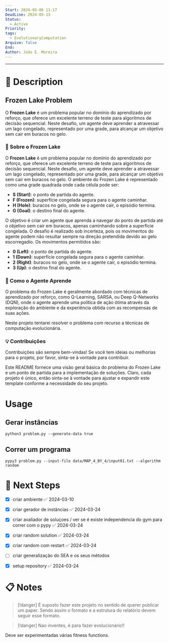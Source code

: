 ```yaml
---
Start: 2024-03-06 11:17
DeadLine: 2024-05-13
Status:
  - Active
Priority: 
tags:
  - EvolutionaryComputation
Arquive: false
End: 
Author: João E. Moreira
---
```


---
# 📔 Description
## Frozen Lake Problem
O **Frozen Lake** é um problema popular no domínio do aprendizado por reforço, que oferece um excelente terreno de teste para algoritmos de decisão sequencial. Neste desafio, um agente deve aprender a atravessar um lago congelado, representado por uma grade, para alcançar um objetivo sem cair em buracos no gelo.
### 🧊 Sobre o Frozen Lake
O **Frozen Lake** é um problema popular no domínio do aprendizado por reforço, que oferece um excelente terreno de teste para algoritmos de decisão sequencial. Neste desafio, um agente deve aprender a atravessar um lago congelado, representado por uma grade, para alcançar um objetivo sem cair em buracos no gelo.
O ambiente do Frozen Lake é representado como uma grade quadrada onde cada célula pode ser:
- **S (Start)**: o ponto de partida do agente.
- **F (Frozen)**: superfície congelada segura para o agente caminhar.
- **H (Hole)**: buracos no gelo, onde se o agente cair, o episódio termina.
- **G (Goal)**: o destino final do agente.

O objetivo é criar um agente que aprenda a navegar do ponto de partida até o objetivo sem cair em buracos, apenas caminhando sobre a superfície congelada. O desafio é realizado sob incerteza, pois os movimentos do agente podem não resultar sempre na direção pretendida devido ao gelo escorregadio.
Os movimentos permitidos são:
- **0 (Left)**: o ponto de partida do agente.
- **1 (Down)**: superfície congelada segura para o agente caminhar.
- **2 (Right)**: buracos no gelo, onde se o agente cair, o episódio termina.
- **3 (Up)**: o destino final do agente.
### 🤖 Como o Agente Aprende
O problema do Frozen Lake é geralmente abordado com técnicas de aprendizado por reforço, como Q-Learning, SARSA, ou Deep Q-Networks (DQN), onde o agente aprende uma política de ação ótima através da exploração do ambiente e da experiência obtida com as recompensas de suas ações.

Neste projeto tentarei resolver o problema com recurso a técnicas de computação evolucionária.
### 💡 Contribuições
Contribuições são sempre bem-vindas! Se você tem ideias ou melhorias para o projeto, por favor, sinta-se à vontade para contribuir.

Este README fornece uma visão geral básica do problema do Frozen Lake e um ponto de partida para a implementação de soluções. Claro, cada projeto é único, então sinta-se à vontade para ajustar e expandir este template conforme a necessidade do seu projeto.

# Usage
## Gerar instâncias
```shel
python3 problem.py --generate-data true
```

## Correr um programa
```shel
pypy3 problem.py --input-file data/MAP_4_BY_4/input01.txt --algorithm random
```

# 📝 Next Steps

- [x] criar ambiente ✅ 2024-03-10
- [x] criar gerador de instâncias ✅ 2024-03-24
- [x] criar avaliador de soluçoes / ver se é existe independencia do gym para correr com o pypy ✅ 2024-03-24
- [x] criar random solution ✅ 2024-03-24
- [x] criar random com restart ✅ 2024-03-24
- [ ] criar generalização do SEA e os seus métodos

- [x] setup repository ✅ 2024-03-24
# 📋 Notes

> [!danger]
> É suposto fazer este projeto no sentido de querer publicar um paper.
> Sendo assim o formato e a estrutura do relatório devem seguir esse formato.

> [!danger]
> Nao inventes, é para fazer evolucionário!!

Deve ser experimentadas várias fitness functions.


